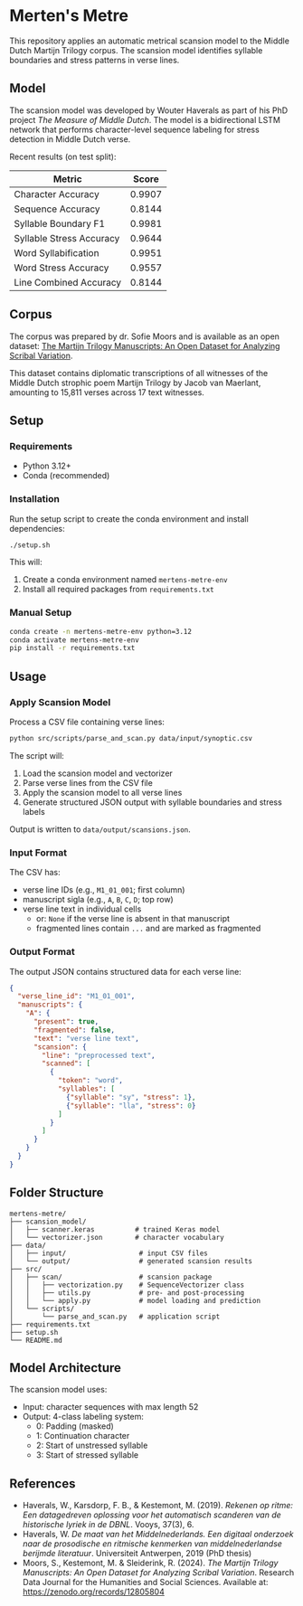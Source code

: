 # Merten's Metre

This repository applies an automatic metrical scansion model to the Middle Dutch Martijn Trilogy corpus. The scansion model identifies syllable boundaries and stress patterns in verse lines.

## Model

The scansion model was developed by Wouter Haverals as part of his PhD project *The Measure of Middle Dutch*. The model is a bidirectional LSTM network that performs character-level sequence labeling for stress detection in Middle Dutch verse.

Recent results (on test split):

| Metric | Score |
|--------|-------|
| Character Accuracy | 0.9907 |
| Sequence Accuracy | 0.8144 |
| Syllable Boundary F1 | 0.9981 |
| Syllable Stress Accuracy | 0.9644 |
| Word Syllabification | 0.9951 |
| Word Stress Accuracy | 0.9557 |
| Line Combined Accuracy | 0.8144 |

## Corpus

The corpus was prepared by dr. Sofie Moors and is available as an open dataset: [The Martijn Trilogy Manuscripts: An Open Dataset for Analyzing Scribal Variation](https://zenodo.org/records/12805804).

This dataset contains diplomatic transcriptions of all witnesses of the Middle Dutch strophic poem Martijn Trilogy by Jacob van Maerlant, amounting to 15,811 verses across 17 text witnesses.

## Setup

### Requirements

- Python 3.12+
- Conda (recommended)

### Installation

Run the setup script to create the conda environment and install dependencies:

```bash
./setup.sh
```

This will:
1. Create a conda environment named `mertens-metre-env`
2. Install all required packages from `requirements.txt`

### Manual Setup

```bash
conda create -n mertens-metre-env python=3.12
conda activate mertens-metre-env
pip install -r requirements.txt
```

## Usage

### Apply Scansion Model

Process a CSV file containing verse lines:

```bash
python src/scripts/parse_and_scan.py data/input/synoptic.csv
```

The script will:
1. Load the scansion model and vectorizer
2. Parse verse lines from the CSV file
3. Apply the scansion model to all verse lines
4. Generate structured JSON output with syllable boundaries and stress labels

Output is written to `data/output/scansions.json`.

### Input Format

The CSV has:
- verse line IDs (e.g., `M1_01_001`; first column)
- manuscript sigla (e.g., `A`, `B`, `C`, `D`; top row)
- verse line text in individual cells
    - or: `None` if the verse line is absent in that manuscript
    - fragmented lines contain `...` and are marked as fragmented

### Output Format

The output JSON contains structured data for each verse line:

```json
{
  "verse_line_id": "M1_01_001",
  "manuscripts": {
    "A": {
      "present": true,
      "fragmented": false,
      "text": "verse line text",
      "scansion": {
        "line": "preprocessed text",
        "scanned": [
          {
            "token": "word",
            "syllables": [
              {"syllable": "sy", "stress": 1},
              {"syllable": "lla", "stress": 0}
            ]
          }
        ]
      }
    }
  }
}
```

## Folder Structure

```
mertens-metre/
├── scansion_model/
│   ├── scanner.keras          # trained Keras model
│   └── vectorizer.json        # character vocabulary
├── data/
│   ├── input/                  # input CSV files
│   └── output/                 # generated scansion results
├── src/
│   ├── scan/                   # scansion package
│   │   ├── vectorization.py    # SequenceVectorizer class
│   │   ├── utils.py            # pre- and post-processing
│   │   └── apply.py            # model loading and prediction
│   └── scripts/
│       └── parse_and_scan.py   # application script
├── requirements.txt
├── setup.sh
└── README.md
```

## Model Architecture

The scansion model uses:
- Input: character sequences with max length 52
- Output: 4-class labeling system:
  - 0: Padding (masked)
  - 1: Continuation character
  - 2: Start of unstressed syllable
  - 3: Start of stressed syllable

## References

- Haverals, W., Karsdorp, F. B., & Kestemont, M. (2019). *Rekenen op ritme: Een datagedreven oplossing voor het automatisch scanderen van de historische lyriek in de DBNL*. Vooys, 37(3), 6.
- Haverals, W. *De maat van het Middelnederlands. Een digitaal onderzoek naar de prosodische en ritmische kenmerken van middelnederlandse berijmde literatuur*. Universiteit Antwerpen, 2019 (PhD thesis)
- Moors, S., Kestemont, M. & Sleiderink, R. (2024). *The Martijn Trilogy Manuscripts: An Open Dataset for Analyzing Scribal Variation*. Research Data Journal for the Humanities and Social Sciences. Available at: https://zenodo.org/records/12805804
